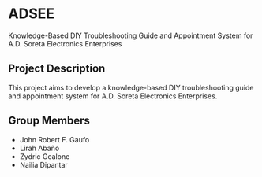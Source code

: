 # ADSEE
Knowledge-Based DIY Troubleshooting Guide and Appointment System for A.D. Soreta Electronics Enterprises

## Project Description
This project aims to develop a knowledge-based
DIY troubleshooting guide and appointment
system for A.D. Soreta Electronics Enterprises.

## Group Members
- John Robert F. Gaufo
- Lirah Abaño
- Zydric Gealone
- Nailia Dipantar
